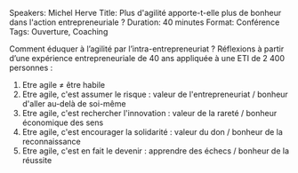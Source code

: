 Speakers: Michel Herve
Title: Plus d'agilité apporte-t-elle plus de bonheur dans l'action entrepreneuriale ?
Duration: 40 minutes
Format: Conférence
Tags: Ouverture, Coaching

Comment éduquer à l’agilité par l’intra-entrepreneuriat ?
Réflexions à partir d’une expérience entrepreneuriale de 40 ans appliquée à une ETI de 2&nbsp;400 personnes :

1. Etre agile &ne; être habile
2. Etre agile, c'est assumer le risque : valeur de l'entrepreneuriat / bonheur d'aller au-delà de soi-même
3. Etre agile, c'est rechercher l'innovation : valeur de la rareté / bonheur économique des sens
4. Etre agile, c'est encourager la solidarité : valeur du don / bonheur de la reconnaissance
5. Etre agile, c'est en fait le devenir : apprendre des échecs / bonheur de la réussite
